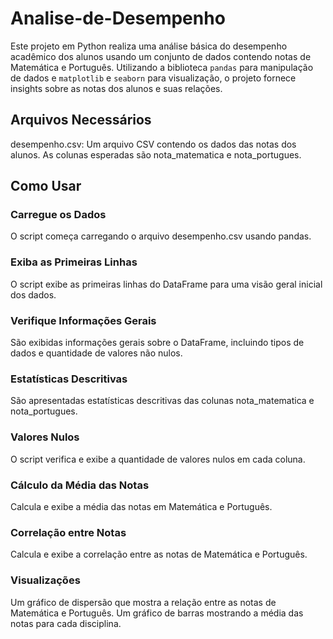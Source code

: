 # Analise-de-Desempenho
Este projeto em Python realiza uma análise básica do desempenho acadêmico dos alunos usando um conjunto de dados contendo notas de Matemática e Português. Utilizando a biblioteca `pandas` para manipulação de dados e `matplotlib` e `seaborn` para visualização, o projeto fornece insights sobre as notas dos alunos e suas relações.

<h2>Arquivos Necessários</h2>
desempenho.csv: Um arquivo CSV contendo os dados das notas dos alunos. As colunas esperadas são nota_matematica e nota_portugues.
<h2>Como Usar</h2>
<h3>Carregue os Dados</h3>
O script começa carregando o arquivo desempenho.csv usando pandas.

<h3>Exiba as Primeiras Linhas</h3>
O script exibe as primeiras linhas do DataFrame para uma visão geral inicial dos dados.

<h3>Verifique Informações Gerais</h3>
São exibidas informações gerais sobre o DataFrame, incluindo tipos de dados e quantidade de valores não nulos.

<h3>Estatísticas Descritivas</h3>
São apresentadas estatísticas descritivas das colunas nota_matematica e nota_portugues.

<h3>Valores Nulos</h3>
O script verifica e exibe a quantidade de valores nulos em cada coluna.

<h3>Cálculo da Média das Notas</h3>
Calcula e exibe a média das notas em Matemática e Português.

<h3>Correlação entre Notas</h3>
Calcula e exibe a correlação entre as notas de Matemática e Português.

<h3>Visualizações</h3>

Um gráfico de dispersão que mostra a relação entre as notas de Matemática e Português.
Um gráfico de barras mostrando a média das notas para cada disciplina.
